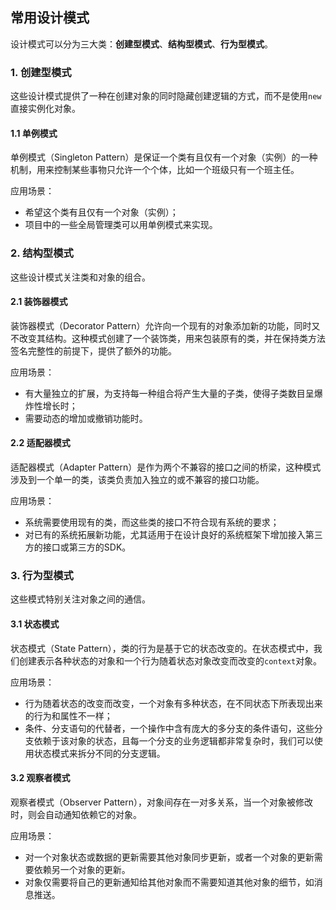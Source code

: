 ## 常用设计模式
设计模式可以分为三大类：**创建型模式**、**结构型模式**、**行为型模式**。

### 1. 创建型模式
这些设计模式提供了一种在创建对象的同时隐藏创建逻辑的方式，而不是使用`new`直接实例化对象。

#### 1.1 单例模式
单例模式（Singleton Pattern）是保证一个类有且仅有一个对象（实例）的一种机制，用来控制某些事物只允许一个个体，比如一个班级只有一个班主任。

应用场景：
- 希望这个类有且仅有一个对象（实例）；
- 项目中的一些全局管理类可以用单例模式来实现。



### 2. 结构型模式
这些设计模式关注类和对象的组合。

#### 2.1 装饰器模式
装饰器模式（Decorator Pattern）允许向一个现有的对象添加新的功能，同时又不改变其结构。这种模式创建了一个装饰类，用来包装原有的类，并在保持类方法签名完整性的前提下，提供了额外的功能。

应用场景：
- 有大量独立的扩展，为支持每一种组合将产生大量的子类，使得子类数目呈爆炸性增长时；
- 需要动态的增加或撤销功能时。

#### 2.2 适配器模式
适配器模式（Adapter Pattern）是作为两个不兼容的接口之间的桥梁，这种模式涉及到一个单一的类，该类负责加入独立的或不兼容的接口功能。

应用场景：
- 系统需要使用现有的类，而这些类的接口不符合现有系统的要求；
- 对已有的系统拓展新功能，尤其适用于在设计良好的系统框架下增加接入第三方的接口或第三方的SDK。

### 3. 行为型模式
这些模式特别关注对象之间的通信。

#### 3.1 状态模式
状态模式（State Pattern），类的行为是基于它的状态改变的。在状态模式中，我们创建表示各种状态的对象和一个行为随着状态对象改变而改变的`context`对象。

应用场景：
- 行为随着状态的改变而改变，一个对象有多种状态，在不同状态下所表现出来的行为和属性不一样；
- 条件、分支语句的代替者，一个操作中含有庞大的多分支的条件语句，这些分支依赖于该对象的状态，且每一个分支的业务逻辑都非常复杂时，我们可以使用状态模式来拆分不同的分支逻辑。

#### 3.2 观察者模式
观察者模式（Observer Pattern），对象间存在一对多关系，当一个对象被修改时，则会自动通知依赖它的对象。

应用场景：
- 对一个对象状态或数据的更新需要其他对象同步更新，或者一个对象的更新需要依赖另一个对象的更新。
- 对象仅需要将自己的更新通知给其他对象而不需要知道其他对象的细节，如消息推送。